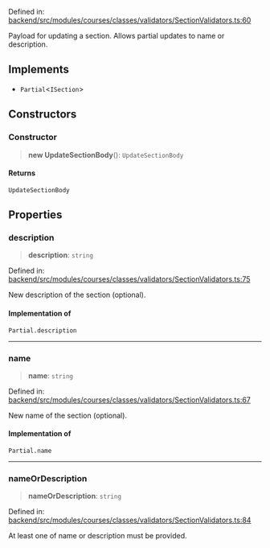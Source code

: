 Defined in: [backend/src/modules/courses/classes/validators/SectionValidators.ts:60](https://github.com/continuousactivelearning/vibe/blob/2acbe3b478970855555eb5e714d2dc1713e5937b/backend/src/modules/courses/classes/validators/SectionValidators.ts#L60)

Payload for updating a section.
Allows partial updates to name or description.

## Implements

- `Partial`\<`ISection`\>

## Constructors

### Constructor

> **new UpdateSectionBody**(): `UpdateSectionBody`

#### Returns

`UpdateSectionBody`

## Properties

### description

> **description**: `string`

Defined in: [backend/src/modules/courses/classes/validators/SectionValidators.ts:75](https://github.com/continuousactivelearning/vibe/blob/2acbe3b478970855555eb5e714d2dc1713e5937b/backend/src/modules/courses/classes/validators/SectionValidators.ts#L75)

New description of the section (optional).

#### Implementation of

`Partial.description`

***

### name

> **name**: `string`

Defined in: [backend/src/modules/courses/classes/validators/SectionValidators.ts:67](https://github.com/continuousactivelearning/vibe/blob/2acbe3b478970855555eb5e714d2dc1713e5937b/backend/src/modules/courses/classes/validators/SectionValidators.ts#L67)

New name of the section (optional).

#### Implementation of

`Partial.name`

***

### nameOrDescription

> **nameOrDescription**: `string`

Defined in: [backend/src/modules/courses/classes/validators/SectionValidators.ts:84](https://github.com/continuousactivelearning/vibe/blob/2acbe3b478970855555eb5e714d2dc1713e5937b/backend/src/modules/courses/classes/validators/SectionValidators.ts#L84)

At least one of name or description must be provided.
